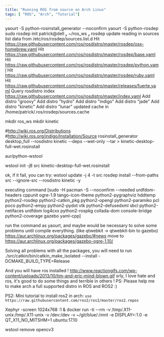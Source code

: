 ```yaml
---
title: "Running ROS from source on Arch Linux"
tags: [ "ROS", "Arch", "Tutorial"]
---
```



yaourt -S python-rosinstall_generator --noconfirm
yaourt -S python-rosdep
 sudo rosdep init
 patrick@dell  ~/ros_ws  rosdep update
reading in sources list data from /etc/ros/rosdep/sources.list.d
Hit https://raw.githubusercontent.com/ros/rosdistro/master/rosdep/osx-homebrew.yaml
Hit https://raw.githubusercontent.com/ros/rosdistro/master/rosdep/base.yaml
Hit https://raw.githubusercontent.com/ros/rosdistro/master/rosdep/python.yaml
Hit https://raw.githubusercontent.com/ros/rosdistro/master/rosdep/ruby.yaml
Hit https://raw.githubusercontent.com/ros/rosdistro/master/releases/fuerte.yaml
Query rosdistro index https://raw.githubusercontent.com/ros/rosdistro/master/index.yaml
Add distro "groovy"
Add distro "hydro"
Add distro "indigo"
Add distro "jade"
Add distro "kinetic"
Add distro "lunar"
updated cache in /home/patrick/.ros/rosdep/sources.cache

mkdir ros_ws
mkdir kinetic

#http://wiki.ros.org/Distributions
#http://wiki.ros.org/indigo/Installation/Source
rosinstall_generator desktop_full --rosdistro kinetic --deps --wet-only --tar > kinetic-desktop-full-wet.rosinstall

aur/python-wstool

wstool init -j8 src kinetic-desktop-full-wet.rosinstall

ok, if it fail, you can try: wstool update -j 4 -t src
rosdep install --from-paths src --ignore-src --rosdistro kinetic -y

executing command [sudo -H pacman -S --noconfirm --needed urdfdom-headers cppunit ogre-1.9 tango-icon-theme python2-pygraphviz hddtemp python2-rosdep python2-catkin_pkg python2-opengl python2-paramiko pcl poco python2-empy python2-pydot vtk python2-defusedxml sbcl python2-netifaces urdfdom log4cxx python2-rospkg collada-dom console-bridge python2-coverage gazebo yaml-cpp]

run the command as yaourt, and maybe would be necessary to solve some problems until compile everything. (like qtwebkit -> qtwebkit-bin to gazebo)
https://aur.archlinux.org/packages/gazebo/#news
move to https://aur.archlinux.org/packages/gazebo-ogre-1.10/



Solving all problems with all the packages, you will need to run
./src/catkin/bin/catkin_make_isolated --install -DCMAKE_BUILD_TYPE=Release



And you will have ros installed !
http://www.reactiongifs.com/wp-content/uploads/2013/10/tim-and-eric-mind-blown.gif
srly, I love hate and ros, it's good to do some things and terrible in others !
PS: Please help me to make arch a full supported distro in ROS and ROS2 :)

PS2: Mini tutorial to install ros2 in arch: `use https://raw.githubusercontent.com/ros2/ros2/master/ros2.repos`


Xephyr -screen 1024x768 :1 &
docker run -ti --rm -v /tmp/.X11-unix:/tmp/.X11-unix -v /dev:/dev -v ~/git/blue/:/mnt -e DISPLAY=:1.0 -e QT_X11_NO_MITSHM=1 ubuntu:17.10

wstool remove opencv3
